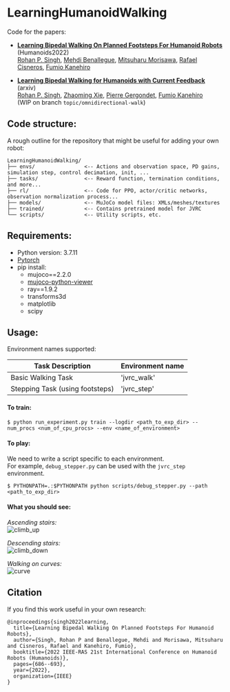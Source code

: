 # LearningHumanoidWalking

Code for the papers:  
- [**Learning Bipedal Walking On Planned Footsteps For Humanoid Robots**](https://arxiv.org/pdf/2207.12644.pdf) (Humanoids2022)  
[Rohan P. Singh](https://rohanpsingh.github.io), [Mehdi Benallegue](https://unit.aist.go.jp/jrl-22022/en/members/member-benalleguem.html), [Mitsuharu Morisawa](https://unit.aist.go.jp/jrl-22022/en/members/member-morisawa.html), [Rafael Cisneros](https://unit.aist.go.jp/jrl-22022/en/members/member-cisneros.html), [Fumio Kanehiro](https://unit.aist.go.jp/jrl-22022/en/members/member-kanehiro.html)

- [**Learning Bipedal Walking for Humanoids with Current Feedback**](https://arxiv.org/pdf/2303.03724.pdf) (arxiv)  
[Rohan P. Singh](https://rohanpsingh.github.io), [Zhaoming Xie](https://zhaomingxie.github.io/), [Pierre Gergondet](https://unit.aist.go.jp/jrl-22022/en/members/member-gergondet.html), [Fumio Kanehiro](https://unit.aist.go.jp/jrl-22022/en/members/member-kanehiro.html)  
(WIP on branch `topic/omnidirectional-walk`)

## Code structure:
A rough outline for the repository that might be useful for adding your own robot:
```
LearningHumanoidWalking/
├── envs/                <-- Actions and observation space, PD gains, simulation step, control decimation, init, ...
├── tasks/               <-- Reward function, termination conditions, and more...
├── rl/                  <-- Code for PPO, actor/critic networks, observation normalization process...
├── models/              <-- MuJoCo model files: XMLs/meshes/textures
├── trained/             <-- Contains pretrained model for JVRC
└── scripts/             <-- Utility scripts, etc.
```

## Requirements:
- Python version: 3.7.11  
- [Pytorch](https://pytorch.org/)
- pip install:
  - mujoco==2.2.0
  - [mujoco-python-viewer](https://github.com/rohanpsingh/mujoco-python-viewer)
  - ray==1.9.2
  - transforms3d
  - matplotlib
  - scipy

## Usage:

Environment names supported:  

| Task Description      | Environment name |
| ----------- | ----------- |
| Basic Walking Task   | 'jvrc_walk' |
| Stepping Task (using footsteps)  | 'jvrc_step' |


#### **To train:** 

```
$ python run_experiment.py train --logdir <path_to_exp_dir> --num_procs <num_of_cpu_procs> --env <name_of_environment>
```  


#### **To play:**

We need to write a script specific to each environment.    
For example, `debug_stepper.py` can be used with the `jvrc_step` environment.  
```
$ PYTHONPATH=.:$PYTHONPATH python scripts/debug_stepper.py --path <path_to_exp_dir>
```

#### **What you should see:**

*Ascending stairs:*  
![climb_up](https://user-images.githubusercontent.com/16384313/180697513-25796b1a-87e0-4ab2-9e5f-d86c58ebea36.gif)

*Descending stairs:*  
![climb_down](https://user-images.githubusercontent.com/16384313/180697788-d1a2eec0-0d3d-451a-95e0-9f0e60191c34.gif)

*Walking on curves:*  
![curve](https://user-images.githubusercontent.com/16384313/180697266-7b44beb3-38bf-4494-b568-963919dc1106.gif)


## Citation
If you find this work useful in your own research:
```
@inproceedings{singh2022learning,
  title={Learning Bipedal Walking On Planned Footsteps For Humanoid Robots},
  author={Singh, Rohan P and Benallegue, Mehdi and Morisawa, Mitsuharu and Cisneros, Rafael and Kanehiro, Fumio},
  booktitle={2022 IEEE-RAS 21st International Conference on Humanoid Robots (Humanoids)},
  pages={686--693},
  year={2022},
  organization={IEEE}
}
```


